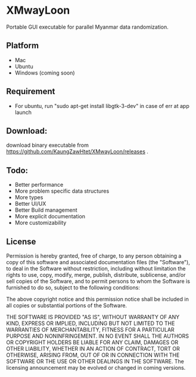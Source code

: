 
# XMwayLoon 
Portable GUI executable for parallel Myanmar data randomization.

## Platform
- Mac
- Ubuntu
- Windows (coming soon)


## Requirement
- For ubuntu, run "sudo apt-get install libgtk-3-dev" in case of err at app launch

## Download:
download binary executable from https://github.com/KaungZawHtet/XMwayLoon/releases .


## Todo:
- Better performance
- More problem specific data structures
- More types
- Better UI/UX
- Better Build management
- More explicit documentation
- More customizability



## License
Permission is hereby granted, free of charge, to any person obtaining a copy of this software and associated documentation files (the "Software"), to deal in the Software without restriction, including without limitation the rights to use, copy, modify, merge, publish, distribute, sublicense, and/or sell copies of the Software, and to permit persons to whom the Software is furnished to do so, subject to the following conditions:

The above copyright notice and this permission notice shall be included in all copies or substantial portions of the Software.

THE SOFTWARE IS PROVIDED "AS IS", WITHOUT WARRANTY OF ANY KIND, EXPRESS OR IMPLIED, INCLUDING BUT NOT LIMITED TO THE WARRANTIES OF MERCHANTABILITY, FITNESS FOR A PARTICULAR PURPOSE AND NONINFRINGEMENT. IN NO EVENT SHALL THE AUTHORS OR COPYRIGHT HOLDERS BE LIABLE FOR ANY CLAIM, DAMAGES OR OTHER LIABILITY, WHETHER IN AN ACTION OF CONTRACT, TORT OR OTHERWISE, ARISING FROM, OUT OF OR IN CONNECTION WITH THE SOFTWARE OR THE USE OR OTHER DEALINGS IN THE SOFTWARE.
The licensing announcement may be evolved or changed in coming versions.




